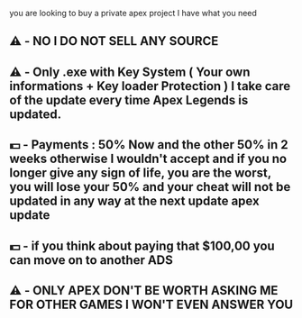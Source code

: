 you are looking to buy a private apex project I have what you need
## ⚠️ -  NO I DO NOT SELL ANY SOURCE
## ⚠️ -  Only .exe with Key System ( Your own informations + Key loader Protection ) I take care of the update every time Apex Legends is updated.
## 💵 - Payments : 50% Now and the other 50% in 2 weeks otherwise I wouldn't accept and if you no longer give any sign of life, you are the worst, you will lose your 50% and your cheat will not be updated in any way at the next update apex update
## 💵 - if you think about paying that $100,00 you can move on to another ADS
## ⚠️ - ONLY APEX DON'T BE WORTH ASKING ME FOR OTHER GAMES I WON'T EVEN ANSWER YOU
